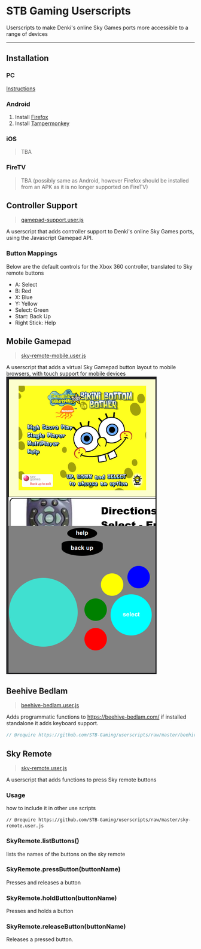# STB Gaming Userscripts
Userscripts to make Denki's online Sky Games ports more accessible to a range of devices

---

## Installation

### PC
[Instructions](/stb-gaming/.github/wiki/Windows,Mac,Linux)
### Android
1. Install [Firefox](https://play.google.com/store/apps/details?id=org.mozilla.firefox)
2. Install [Tampermonkey](https://addons.mozilla.org/en-US/firefox/addon/tampermonkey/)
### iOS
> TBA
### FireTV
> TBA (possibly same as Android, however Firefox should be installed from an APK as it is no longer supported on FireTV)

## Controller Support
> [gamepad-support.user.js](https://github.com/STB-Gaming/userscripts/raw/master/gamepad-support.user.js)

A userscript that adds controller support to Denki's online Sky Games ports, using the Javascript Gamepad API.

### Button Mappings

Below are the default controls for the Xbox 360 controller, translated to Sky remote buttons

* A: Select
* B: Red
* X: Blue
* Y: Yellow
* Select: Green
* Start: Back Up
* Right Stick: Help

## Mobile Gamepad
> [sky-remote-mobile.user.js](https://github.com/STB-Gaming/userscripts/raw/master/sky-remote-mobile.user.js)

A userscript that adds a virtual Sky Gamepad button layout to mobile browsers, with touch support for mobile devices
![](screenshots/mobile-gamepad.png)



## Beehive Bedlam
> [beehive-bedlam.user.js](https://github.com/STB-Gaming/userscripts/raw/master/beehive-bedlam.user.js)

Adds programmatic functions to https://beehive-bedlam.com/
if installed standalone it adds keyboard support.

```js
// @require https://github.com/STB-Gaming/userscripts/raw/master/beehive-bedlam.user.js
```

## Sky Remote
> [sky-remote.user.js](https://github.com/STB-Gaming/userscripts/raw/master/sky-remote.user.js)

A userscript that adds functions to press Sky remote buttons


### Usage
how to include it in other use scripts
```
// @require https://github.com/STB-Gaming/userscripts/raw/master/sky-remote.user.js
```

### SkyRemote.listButtons()
lists the names of the buttons on the sky remote

### SkyRemote.pressButton(buttonName)
Presses and releases a button

### SkyRemote.holdButton(buttonName)
Presses and holds a button

### SkyRemote.releaseButton(buttonName)
Releases a pressed button.
